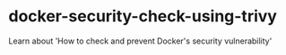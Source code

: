 # docker-security-check-using-trivy
Learn about 'How to check and prevent Docker's security vulnerability'
